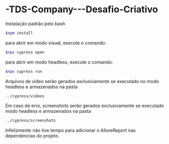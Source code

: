 # -TDS-Company---Desafio-Criativo

Instalação padrão pelo bash
```bash
$npm install
```
para abrir em modo visual, execute o comando:
```bash
$npx cypress open
```


para abrir em modo headless, execute o comando:
```bash
$npx cypress run
```
Arquivos de video serão gerados exclusivamente se executado no modo headless e armazenados na pasta

```bash
../cypress/videos
```


Em caso de erro, screenshots serão gerados exclusivamente se executado modo headless e armazenados na pasta

```bash
../cypress/screenshots
```

Infelizmente não tive tempo para adicionar o AllureReport nas dependencias do projeto.
